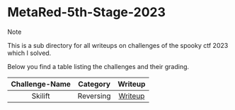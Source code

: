 # MetaRed-5th-Stage-2023

> [!Note]
> This is a sub directory for all writeups on challenges of the spooky ctf 2023 which I solved.
>
> Below you find a table listing the challenges and their grading.
> 
> | Challenge-Name | Category | Writeup |
> | :------------: | :------: | :-----: |
> | Skilift | Reversing | [Writeup](https://github.com/Aryt3/writeups/tree/main/jeopardy_ctfs/2023/glacier_ctf_2023/Skilift) |
